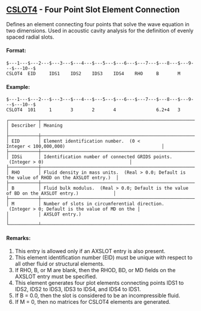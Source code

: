 ## [CSLOT4](https://help.hexagonmi.com/bundle/MSC_Nastran_2022.4/page/Nastran_Combined_Book/qrg/bulkc2/TOC.CSLOT4.xhtml) - Four Point Slot Element Connection

Defines an element connecting four points that solve the wave equation in two dimensions. Used in acoustic cavity analysis for the definition of evenly spaced radial slots.

#### Format:

```nastran
$---1---$---2---$---3---$---4---$---5---$---6---$---7---$---8---$---9---$---10--$
CSLOT4  EID     IDS1    IDS2    IDS3    IDS4    RHO     B       M               
```

#### Example:

```nastran
$---1---$---2---$---3---$---4---$---5---$---6---$---7---$---8---$---9---$---10--$
CSLOT4  101     1       3       2       4               6.2+4   3               
```

```text
┌───────────┬────────────────────────────────────────────────────────────────────────────────────────────────┐
│ Describer │ Meaning                                                                                        │
├───────────┼────────────────────────────────────────────────────────────────────────────────────────────────┤
│ EID       │ Element identification number.  (0 < Integer < 100,000,000)                                    │
├───────────┼────────────────────────────────────────────────────────────────────────────────────────────────┤
│ IDSi      │ Identification number of connected GRIDS points.  (Integer > 0)                                │
├───────────┼────────────────────────────────────────────────────────────────────────────────────────────────┤
│ RHO       │ Fluid density in mass units.  (Real > 0.0; Default is the value of RHOD on the AXSLOT entry.)  │
├───────────┼────────────────────────────────────────────────────────────────────────────────────────────────┤
│ B         │ Fluid bulk modulus.  (Real > 0.0; Default is the value of BD on the AXSLOT entry.)             │
├───────────┼────────────────────────────────────────────────────────────────────────────────────────────────┤
│ M         │ Number of slots in circumferential direction.  (Integer > 0; Default is the value of MD on the │
│           │ AXSLOT entry.)                                                                                 │
└───────────┴────────────────────────────────────────────────────────────────────────────────────────────────┘
```

#### Remarks:

1. This entry is allowed only if an AXSLOT entry is also present.
2. This element identification number (EID) must be unique with respect to all other fluid or structural elements.
3. If RHO, B, or M are blank, then the RHOD, BD, or MD fields on the AXSLOT entry must be specified.
4. This element generates four plot elements connecting points IDS1 to IDS2, IDS2 to IDS3, IDS3 to IDS4, and IDS4 to IDS1.
5. If B = 0.0, then the slot is considered to be an incompressible fluid.
6. If M = 0, then no matrices for CSLOT4 elements are generated.
